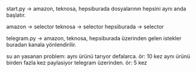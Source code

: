 start.py -> amazon, teknosa, hepsiburada dosyalarının hepsini aynı anda başlatır.

amazon -> selector
teknosa -> selector
hepsiburada -> selector

telegram.py -> amazon, teknosa, hepsiburada üzerinden gelen istekler buradan kanala yönlendirilir.

su an yasanan problem:
aynı ürünü tarıyor defalarca. ör: 10 kez
aynı ürünü birden fazla kez paylasiyor telegram üzerinden. ör: 5 kez